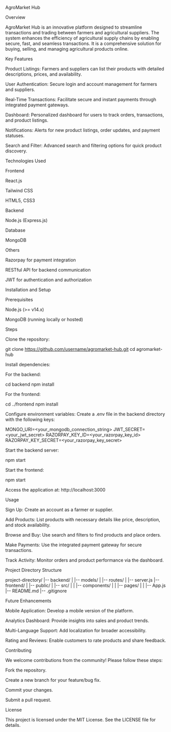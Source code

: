 AgroMarket Hub

Overview

AgroMarket Hub is an innovative platform designed to streamline transactions and trading between farmers and agricultural suppliers. The system enhances the efficiency of agricultural supply chains by enabling secure, fast, and seamless transactions. It is a comprehensive solution for buying, selling, and managing agricultural products online.

Key Features

Product Listings: Farmers and suppliers can list their products with detailed descriptions, prices, and availability.

User Authentication: Secure login and account management for farmers and suppliers.

Real-Time Transactions: Facilitate secure and instant payments through integrated payment gateways.

Dashboard: Personalized dashboard for users to track orders, transactions, and product listings.

Notifications: Alerts for new product listings, order updates, and payment statuses.

Search and Filter: Advanced search and filtering options for quick product discovery.

Technologies Used

Frontend

React.js

Tailwind CSS

HTML5, CSS3

Backend

Node.js (Express.js)

Database

MongoDB

Others

Razorpay for payment integration

RESTful API for backend communication

JWT for authentication and authorization

Installation and Setup

Prerequisites

Node.js (>= v14.x)

MongoDB (running locally or hosted)

Steps

Clone the repository:

git clone https://github.com/username/agromarket-hub.git
cd agromarket-hub

Install dependencies:

For the backend:

cd backend
npm install

For the frontend:

cd ../frontend
npm install

Configure environment variables:
Create a .env file in the backend directory with the following keys:

MONGO_URI=<your_mongodb_connection_string>
JWT_SECRET=<your_jwt_secret>
RAZORPAY_KEY_ID=<your_razorpay_key_id>
RAZORPAY_KEY_SECRET=<your_razorpay_key_secret>

Start the backend server:

npm start

Start the frontend:

npm start

Access the application at:
http://localhost:3000

Usage

Sign Up: Create an account as a farmer or supplier.

Add Products: List products with necessary details like price, description, and stock availability.

Browse and Buy: Use search and filters to find products and place orders.

Make Payments: Use the integrated payment gateway for secure transactions.

Track Activity: Monitor orders and product performance via the dashboard.

Project Directory Structure

project-directory/
|-- backend/
|   |-- models/
|   |-- routes/
|   |-- server.js
|-- frontend/
|   |-- public/
|   |-- src/
|   |   |-- components/
|   |   |-- pages/
|   |   |-- App.js
|-- README.md
|-- .gitignore

Future Enhancements

Mobile Application: Develop a mobile version of the platform.

Analytics Dashboard: Provide insights into sales and product trends.

Multi-Language Support: Add localization for broader accessibility.

Rating and Reviews: Enable customers to rate products and share feedback.

Contributing

We welcome contributions from the community! Please follow these steps:

Fork the repository.

Create a new branch for your feature/bug fix.

Commit your changes.

Submit a pull request.

License

This project is licensed under the MIT License. See the LICENSE file for details.
